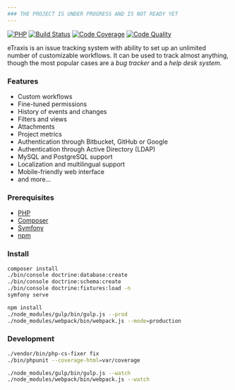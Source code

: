 ```yaml
---
### THE PROJECT IS UNDER PROGRESS AND IS NOT READY YET
---
```


[![PHP](https://img.shields.io/badge/PHP-7.2%2B-blue.svg)](https://php.net/migration72)
[![Build Status](https://travis-ci.org/etraxis/etraxis.svg?branch=master)](https://travis-ci.org/etraxis/etraxis)
[![Code Coverage](https://scrutinizer-ci.com/g/etraxis/etraxis/badges/coverage.png?b=master)](https://scrutinizer-ci.com/g/etraxis/etraxis/?branch=master)
[![Code Quality](https://scrutinizer-ci.com/g/etraxis/etraxis/badges/quality-score.png?b=master)](https://scrutinizer-ci.com/g/etraxis/etraxis/?branch=master)

eTraxis is an issue tracking system with ability to set up an unlimited number of customizable workflows.
It can be used to track almost anything, though the most popular cases are a *bug tracker* and a *help desk system*.

### Features

* Custom workflows
* Fine-tuned permissions
* History of events and changes
* Filters and views
* Attachments
* Project metrics
* Authentication through Bitbucket, GitHub or Google
* Authentication through Active Directory (LDAP)
* MySQL and PostgreSQL support
* Localization and multilingual support
* Mobile-friendly web interface
* and more...

### Prerequisites

* [PHP](https://php.net/)
* [Composer](https://getcomposer.org/)
* [Symfony](https://symfony.com/download)
* [npm](https://www.npmjs.com/)

### Install

```bash
composer install
./bin/console doctrine:database:create
./bin/console doctrine:schema:create
./bin/console doctrine:fixtures:load -n
symfony serve
```

```bash
npm install
./node_modules/gulp/bin/gulp.js --prod
./node_modules/webpack/bin/webpack.js --mode=production
```

### Development

```bash
./vendor/bin/php-cs-fixer fix
./bin/phpunit --coverage-html=var/coverage
```

```bash
./node_modules/gulp/bin/gulp.js --watch
./node_modules/webpack/bin/webpack.js --watch
```
